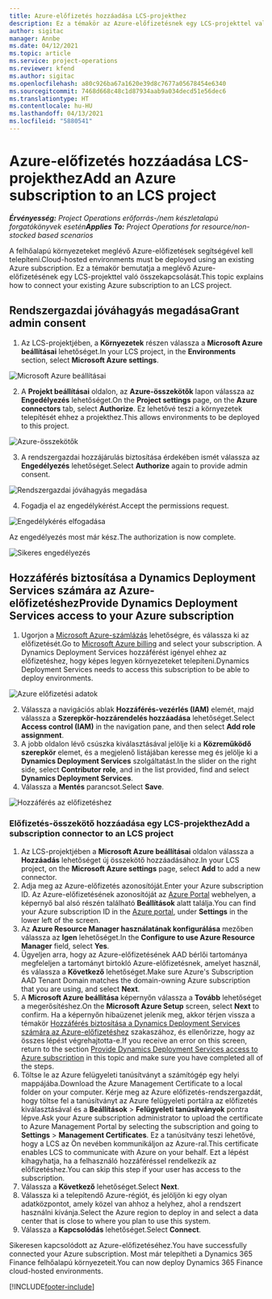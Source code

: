 ```yaml
---
title: Azure-előfizetés hozzáadása LCS-projekthez
description: Ez a témakör az Azure-előfizetésnek egy LCS-projekttel való összekapcsolásával kapcsolatban tartalmaz tájékoztatást.
author: sigitac
manager: Annbe
ms.date: 04/12/2021
ms.topic: article
ms.service: project-operations
ms.reviewer: kfend
ms.author: sigitac
ms.openlocfilehash: a80c926ba67a1620e39d8c7677a05678454e6340
ms.sourcegitcommit: 7468d668c48c1d87934aab9a034decd51e56dec6
ms.translationtype: HT
ms.contentlocale: hu-HU
ms.lasthandoff: 04/13/2021
ms.locfileid: "5880541"
---
```

# <a name="add-an-azure-subscription-to-an-lcs-project"></a><span data-ttu-id="158d1-103">Azure-előfizetés hozzáadása LCS-projekthez</span><span class="sxs-lookup"><span data-stu-id="158d1-103">Add an Azure subscription to an LCS project</span></span>

<span data-ttu-id="158d1-104">_**Érvényesség:** Project Operations erőforrás-/nem készletalapú forgatókönyvek esetén_</span><span class="sxs-lookup"><span data-stu-id="158d1-104">_**Applies To:** Project Operations for resource/non-stocked based scenarios_</span></span>

<span data-ttu-id="158d1-105">A felhőalapú környezeteket meglévő Azure-előfizetések segítségével kell telepíteni.</span><span class="sxs-lookup"><span data-stu-id="158d1-105">Cloud-hosted environments must be deployed using an existing Azure subscription.</span></span> <span data-ttu-id="158d1-106">Ez a témakör bemutatja a meglévő Azure-előfizetésének egy LCS-projekttel való összekapcsolását.</span><span class="sxs-lookup"><span data-stu-id="158d1-106">This topic explains how to connect your existing Azure subscription to an LCS project.</span></span> 

## <a name="grant-admin-consent"></a><span data-ttu-id="158d1-107">Rendszergazdai jóváhagyás megadása</span><span class="sxs-lookup"><span data-stu-id="158d1-107">Grant admin consent</span></span>

1. <span data-ttu-id="158d1-108">Az LCS-projektjében, a **Környezetek** részen válassza a **Microsoft Azure beállításai** lehetőséget.</span><span class="sxs-lookup"><span data-stu-id="158d1-108">In your LCS project, in the **Environments** section, select **Microsoft Azure settings**.</span></span>

![Microsoft Azure beállításai](./media/1MicrosoftAzureSettings.png)

2. <span data-ttu-id="158d1-110">A **Projekt beállításai** oldalon, az **Azure-összekötők** lapon válassza az **Engedélyezés** lehetőséget.</span><span class="sxs-lookup"><span data-stu-id="158d1-110">On the **Project settings** page, on the **Azure connectors** tab, select **Authorize**.</span></span> <span data-ttu-id="158d1-111">Ez lehetővé teszi a környezetek telepítését ehhez a projekthez.</span><span class="sxs-lookup"><span data-stu-id="158d1-111">This allows environments to be deployed to this project.</span></span>

![Azure-összekötők](./media/2AzureConnectors.png)

3. <span data-ttu-id="158d1-113">A rendszergazdai hozzájárulás biztosítása érdekében ismét válassza az **Engedélyezés** lehetőséget.</span><span class="sxs-lookup"><span data-stu-id="158d1-113">Select **Authorize** again to provide admin consent.</span></span>

![Rendszergazdai jóváhagyás megadása](./media/3GrantAdminConsent.png)

4. <span data-ttu-id="158d1-115">Fogadja el az engedélykérést.</span><span class="sxs-lookup"><span data-stu-id="158d1-115">Accept the permissions request.</span></span>

![Engedélykérés elfogadása](./media/4AcceptPermissionRequest.png)

<span data-ttu-id="158d1-117">Az engedélyezés most már kész.</span><span class="sxs-lookup"><span data-stu-id="158d1-117">The authorization is now complete.</span></span> 

![Sikeres engedélyezés](./media/5AuthorizationComplete.png)

## <a name="provide-dynamics-deployment-services-access-to-your-azure-subscription"></a><a name="provide"></a><span data-ttu-id="158d1-119">Hozzáférés biztosítása a Dynamics Deployment Services számára az Azure-előfizetéshez</span><span class="sxs-lookup"><span data-stu-id="158d1-119">Provide Dynamics Deployment Services access to your Azure subscription</span></span>

1. <span data-ttu-id="158d1-120">Ugorjon a [Microsoft Azure-számlázás](https://portal.azure.com/#blade/Microsoft\_Azure\_Billing/SubscriptionsBlade) lehetőségre, és válassza ki az előfizetését.</span><span class="sxs-lookup"><span data-stu-id="158d1-120">Go to [Microsoft Azure billing](https://portal.azure.com/#blade/Microsoft\_Azure\_Billing/SubscriptionsBlade) and select your subscription.</span></span> <span data-ttu-id="158d1-121">A Dynamics Deployment Services hozzáférést igényel ehhez az előfizetéshez, hogy képes legyen környezeteket telepíteni.</span><span class="sxs-lookup"><span data-stu-id="158d1-121">Dynamics Deployment Services needs to access this subscription to be able to deploy environments.</span></span>

![Azure előfizetési adatok](./media/6AzureSubscription.png)

2. <span data-ttu-id="158d1-123">Válassza a navigációs ablak **Hozzáférés-vezérlés (IAM)** elemét, majd válassza a **Szerepkör-hozzárendelés hozzáadása** lehetőséget.</span><span class="sxs-lookup"><span data-stu-id="158d1-123">Select **Access control (IAM)** in the navigation pane, and then select **Add role assignment**.</span></span>
3. <span data-ttu-id="158d1-124">A jobb oldalon lévő csúszka kiválasztásával jelölje ki a **Közreműködő szerepkör** elemet, és a megjelenő listájában keresse meg és jelölje ki a **Dynamics Deployment Services** szolgáltatást.</span><span class="sxs-lookup"><span data-stu-id="158d1-124">In the slider on the right side, select **Contributor role**, and in the list provided, find and select **Dynamics Deployment Services**.</span></span> 
4. <span data-ttu-id="158d1-125">Válassza a **Mentés** parancsot.</span><span class="sxs-lookup"><span data-stu-id="158d1-125">Select **Save**.</span></span>

![Hozzáférés az előfizetéshez](./media/7SubscriptionAccess.png)

### <a name="add-a-subscription-connector-to-an-lcs-project"></a><span data-ttu-id="158d1-127">Előfizetés-összekötő hozzáadása egy LCS-projekthez</span><span class="sxs-lookup"><span data-stu-id="158d1-127">Add a subscription connector to an LCS project</span></span>

1. <span data-ttu-id="158d1-128">Az LCS-projektjében a **Microsoft Azure beállításai** oldalon válassza a **Hozzáadás** lehetőséget új összekötő hozzáadásához.</span><span class="sxs-lookup"><span data-stu-id="158d1-128">In your LCS project, on the **Microsoft Azure settings** page, select **Add** to add a new connector.</span></span>
2. <span data-ttu-id="158d1-129">Adja meg az Azure-előfizetés azonosítóját.</span><span class="sxs-lookup"><span data-stu-id="158d1-129">Enter your Azure subscription ID.</span></span> <span data-ttu-id="158d1-130">Az Azure-előfizetésének azonosítóját az [Azure Portal](https://ms.portal.azure.com/) webhelyen, a képernyő bal alsó részén található **Beállítások** alatt találja.</span><span class="sxs-lookup"><span data-stu-id="158d1-130">You can find your Azure subscription ID in the [Azure portal](https://ms.portal.azure.com/), under  **Settings**  in the lower left of the screen.</span></span>
3. <span data-ttu-id="158d1-131">Az **Azure Resource Manager használatának konfigurálása** mezőben válassza az **Igen** lehetőséget.</span><span class="sxs-lookup"><span data-stu-id="158d1-131">In the **Configure to use Azure Resource Manager** field, select **Yes**.</span></span>
4. <span data-ttu-id="158d1-132">Ügyeljen arra, hogy az Azure-előfizetésének AAD bérlői tartománya megfeleljen a tartományt birtokló Azure-előfizetésnek, amelyet használ, és válassza a **Következő** lehetőséget.</span><span class="sxs-lookup"><span data-stu-id="158d1-132">Make sure Azure's Subscription AAD Tenant Domain matches the domain-owning Azure subscription that you are using, and select **Next**.</span></span>
5. <span data-ttu-id="158d1-133">A **Microsoft Azure beállítása** képernyőn válassza a **Tovább** lehetőséget a megerősítéshez.</span><span class="sxs-lookup"><span data-stu-id="158d1-133">On the **Microsoft Azure Setup** screen, select **Next** to confirm.</span></span> <span data-ttu-id="158d1-134">Ha a képernyőn hibaüzenet jelenik meg, akkor térjen vissza a témakör [Hozzáférés biztosítása a Dynamics Deployment Services számára az Azure-előfizetéshez](#provide) szakaszához, és ellenőrizze, hogy az összes lépést végrehajtotta-e.</span><span class="sxs-lookup"><span data-stu-id="158d1-134">If you receive an error on this screen, return to the section [Provide Dynamics Deployment Services access to Azure subscription](#provide) in this topic and make sure you have completed all of the steps.</span></span>
6. <span data-ttu-id="158d1-135">Töltse le az Azure felügyeleti tanúsítványt a számítógép egy helyi mappájába.</span><span class="sxs-lookup"><span data-stu-id="158d1-135">Download the Azure Management Certificate to a local folder on your computer.</span></span> <span data-ttu-id="158d1-136">Kérje meg az Azure előfizetés-rendszergazdát, hogy töltse fel a tanúsítványt az Azure felügyeleti portálra az előfizetés kiválasztásával és a **Beállítások** > **Felügyeleti tanúsítványok** pontra lépve.</span><span class="sxs-lookup"><span data-stu-id="158d1-136">Ask your Azure subscription administrator to upload the certificate to Azure Management Portal by selecting the subscription and going to **Settings** > **Management Certificates**.</span></span> <span data-ttu-id="158d1-137">Ez a tanúsítvány teszi lehetővé, hogy a LCS az Ön nevében kommunikáljon az Azure-ral.</span><span class="sxs-lookup"><span data-stu-id="158d1-137">This certificate enables LCS to communicate with Azure on your behalf.</span></span> <span data-ttu-id="158d1-138">Ezt a lépést kihagyhatja, ha a felhasználó hozzáféréssel rendelkezik az előfizetéshez.</span><span class="sxs-lookup"><span data-stu-id="158d1-138">You can skip this step if your user has access to the subscription.</span></span>
7. <span data-ttu-id="158d1-139">Válassza a **Következő** lehetőséget.</span><span class="sxs-lookup"><span data-stu-id="158d1-139">Select  **Next**.</span></span>
8. <span data-ttu-id="158d1-140">Válassza ki a telepítendő Azure-régiót, és jelöljön ki egy olyan adatközpontot, amely közel van ahhoz a helyhez, ahol a rendszert használni kívánja.</span><span class="sxs-lookup"><span data-stu-id="158d1-140">Select the Azure region to deploy in and select a data center that is close to where you plan to use this system.</span></span>
9.  <span data-ttu-id="158d1-141">Válassza a **Kapcsolódás** lehetőséget.</span><span class="sxs-lookup"><span data-stu-id="158d1-141">Select  **Connect**.</span></span>

<span data-ttu-id="158d1-142">Sikeresen kapcsolódott az Azure-előfizetéséhez.</span><span class="sxs-lookup"><span data-stu-id="158d1-142">You have successfully connected your Azure subscription.</span></span> <span data-ttu-id="158d1-143">Most már telepítheti a Dynamics 365 Finance felhőalapú környezeteit.</span><span class="sxs-lookup"><span data-stu-id="158d1-143">You can now deploy Dynamics 365 Finance cloud-hosted environments.</span></span>




[!INCLUDE[footer-include](../includes/footer-banner.md)]
